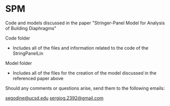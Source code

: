 # SPM
Code and models discussed in the paper "Stringer-Panel Model for Analysis of Building Diaphragms"

Code folder
- Includes all of the files and information related to the code of the StringPanelLin

Model folder
- Includes all of the files for the creation of the model discussed in the referenced paper above


Should any comments or questions arise, send them to the following emails:

segodine@ucsd.edu
sergiog.2392@gmail.com
